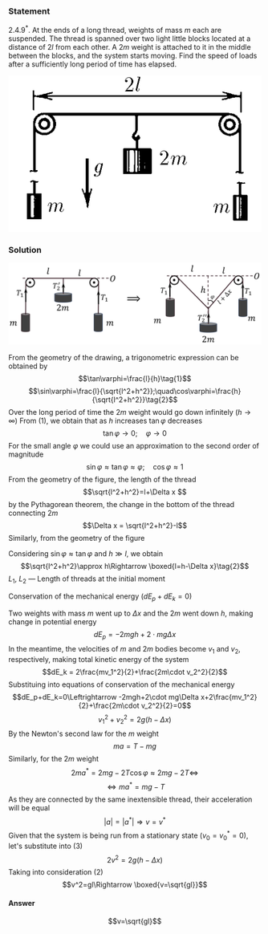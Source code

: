 ###  Statement 

$2.4.9^*.$ At the ends of a long thread, weights of mass $m$ each are suspended. The thread is spanned over two light little blocks located at a distance of $2l$ from each other. A $2m$ weight is attached to it in the middle between the blocks, and the system starts moving. Find the speed of loads after a sufficiently long period of time has elapsed. 

![ For problem $2.4.9^*$ |520x322, 34%](../../img/2.4.9/2.4.9.png)

### Solution

![ Changing the position of weights |1613x520, 76%](../../img/2.4.9/2.4.9_1.png) 

From the geometry of the drawing, a trigonometric expression can be obtained by $$\tan\varphi=\frac{l}{h}\tag{1}$$ $$\sin\varphi=\frac{l}{\sqrt{l^2+h^2}};\quad\cos\varphi=\frac{h}{\sqrt{l^2+h^2}}\tag{2}$$ Over the long period of time the $2m$ weight would go down infinitely ($h\to \infty$) From $(1)$, we obtain that as $h$ increases $\tan\varphi$ decreases $$\tan\varphi \to 0;\quad\varphi \to 0$$ For the small angle $\varphi$ we could use an approximation to the second order of magnitude $$\sin\varphi \approx\tan\varphi\approx\varphi;\quad\cos\varphi\approx 1$$ From the geometry of the figure, the length of the thread $$\sqrt{l^2+h^2}=l+\Delta x $$ by the Pythagorean theorem, the change in the bottom of the thread connecting $2m$ $$\Delta x = \sqrt{l^2+h^2}-l$$ Similarly, from the geometry of the figure

Considering $\sin\varphi\approx\tan\varphi$ and $h\gg l$, we obtain $$\sqrt{l^2+h^2}\approx h\Rightarrow \boxed{l=h-\Delta x}\tag{2}$$ $L_1,~L_2$ — Length of threads at the initial moment

Conservation of the mechanical energy $(dE_p+dE_k=0)$

Two weights with mass $m$ went up to $\Delta x$ and the $2m$ went down $h$, making change in potential energy $$dE_p=-2mgh+2\cdot mg\Delta x$$ In the meantime, the velocities of $m$ and $2m$ bodies become $v_1$ and $v_2$, respectively, making total kinetic energy of the system $$dE_k = 2\frac{mv_1^2}{2}+\frac{2m\cdot v_2^2}{2}$$ Substituing into equations of conservation of the mechanical energy $$dE_p+dE_k=0\Leftrightarrow -2mgh+2\cdot mg\Delta x+2\frac{mv_1^2}{2}+\frac{2m\cdot v_2^2}{2}=0$$ $$v_1^2+v_2^2=2g\left(h-\Delta x\right)\tag{3}$$ By the Newton's second law for the $m$ weight $$ma=T-mg$$ Similarly, for the $2m$ weight $$2ma^*=2mg-2T\cos\varphi\approx2mg-2T\Leftrightarrow $$ $$\Leftrightarrow ma^*=mg-T$$ As they are connected by the same inextensible thread, their acceleration will be equal $$\left|a\right|=\left|a^*\right|\Rightarrow v=v^*$$ Given that the system is being run from a stationary state $(v_0=v_0^*=0)$, let's substitute into $(3)$ $$2v^2=2g\left(h-\Delta x\right)$$ Taking into consideration $(2)$ $$v^2=gl\Rightarrow \boxed{v=\sqrt{gl}}$$ 

#### Answer

$$v=\sqrt{gl}$$ 
